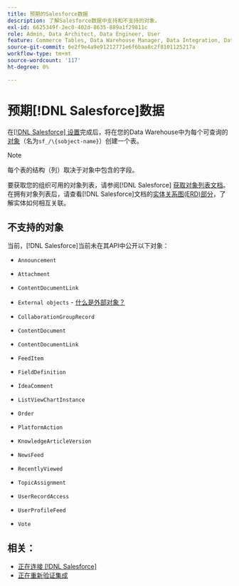 ```yaml
---
title: 预期的Salesforce数据
description: 了解Salesforce数据中支持和不支持的对象。
exl-id: 6625349f-2ec0-402d-8635-889a1f29811c
role: Admin, Data Architect, Data Engineer, User
feature: Commerce Tables, Data Warehouse Manager, Data Integration, Data Import/Export
source-git-commit: 6e2f9e4a9e91212771e6f6baa8c2f8101125217a
workflow-type: tm+mt
source-wordcount: '117'
ht-degree: 0%

---
```


# 预期[!DNL Salesforce]数据

在[[!DNL Salesforce] 设置](../integrations/salesforce.md)完成后，将在您的Data Warehouse中为每个可查询的[对象](https://developer.salesforce.com/docs/atlas.en-us.object_reference.meta/object_reference/sforce_api_objects_concepts.htm)（名为`sf_/\{sobject-name}`）创建一个表。

>[!NOTE]
>
>每个表的结构（列）取决于对象中包含的字段。

要获取您的组织可用的对象列表，请参阅[!DNL Salesforce] [获取对象列表文档](https://developer.salesforce.com/docs/atlas.en-us.api_rest.meta/api_rest/dome_describeGlobal.htm)。 在拥有对象列表后，请查看[!DNL Salesforce]文档的[实体关系图(ERD)部分](https://developer.salesforce.com/docs/atlas.en-us.object_reference.meta/object_reference/sforce_api_erd_knowledge.htm)，了解实体如何相互关联。

## 不支持的对象

当前，[!DNL Salesforce]当前未在其API中公开以下对象：

* `Announcement`
* `Attachment`
* `ContentDocumentLink`
* `External objects` - [什么是外部对象？](https://developer.salesforce.com/docs/atlas.en-us.object_reference.meta/object_reference/sforce_api_objects_external_objects.htm)
* `CollaborationGroupRecord`
* `ContentDocument`
* `ContentDocumentLink`
* `FeedItem`
* `FieldDefinition`
* `IdeaComment`
* `ListViewChartInstance`
* `Order`
* `PlatformAction`

* `KnowledgeArticleVersion`
* `NewsFeed`
* `RecentlyViewed`
* `TopicAssignment`
* `UserRecordAccess`
* `UserProfileFeed`
* `Vote`

## 相关：

* [正在连接 [!DNL Salesforce]](../integrations/salesforce.md)
* [正在重新验证集成](https://experienceleague.adobe.com/docs/commerce-knowledge-base/kb/how-to/mbi-reauthenticating-integrations.html?lang=zh-Hans)

